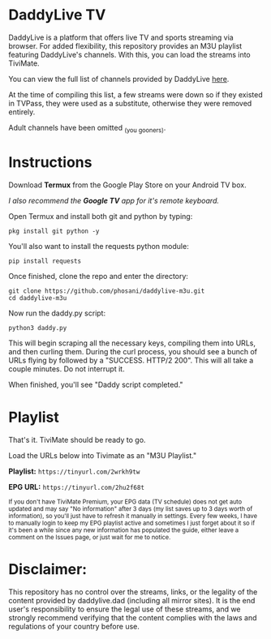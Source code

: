 # DaddyLive TV

DaddyLive is a platform that offers live TV and sports streaming via browser. For added flexibility, this repository provides an M3U playlist featuring DaddyLive's channels. With this, you can load the streams into TiviMate.

You can view the full list of channels provided by DaddyLive [here](https://daddylivestream.com/24-7-channels.php). 

At the time of compiling this list, a few streams were down so if they existed in TVPass, they were used as a substitute, otherwise they were removed entirely.

Adult channels have been omitted <sub>(you gooners)</sub>.

# Instructions
Download **Termux** from the Google Play Store on your Android TV box.

_I also recommend the **Google TV** app for it's remote keyboard._


Open Termux and install both git and python by typing:
```
pkg install git python -y
```
You'll also want to install the requests python module:
```
pip install requests
```
Once finished, clone the repo and enter the directory:
```
git clone https://github.com/phosani/daddylive-m3u.git
cd daddylive-m3u
```
Now run the daddy.py script:
```
python3 daddy.py
```
This will begin scraping all the necessary keys, compiling them into URLs, and then curling them. During the curl process, you should see a bunch of URLs flying by followed by a "SUCCESS. HTTP/2 200". This will all take a couple minutes. Do not interrupt it.

When finished, you'll see "Daddy script completed."

# Playlist
That's it. TiviMate should be ready to go.

Load the URLs below into Tivimate as an "M3U Playlist."
  
  **Playlist:** `https://tinyurl.com/2wrkh9tw`
  
   **EPG URL:** `https://tinyurl.com/2hu2f68t`

<sub>If you don't have TiviMate Premium, your EPG data (TV schedule) does not get auto updated and may say "No information" after 3 days (my list saves up to 3 days worth of information), so you'll just have to refresh it manually in settings. Every few weeks, I have to manually login to keep my EPG playlist active and sometimes I just forget about it so if it's been a while since any new information has populated the guide, either leave a comment on the Issues page, or just wait for me to notice.</sub>

# Disclaimer:

This repository has no control over the streams, links, or the legality of the content provided by daddylive.dad (including all mirror sites). It is the end user's responsibility to ensure the legal use of these streams, and we strongly recommend verifying that the content complies with the laws and regulations of your country before use.

